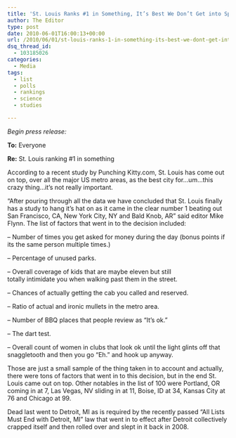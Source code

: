 ```yaml
---
title: 'St. Louis Ranks #1 in Something, It’s Best We Don’t Get into Specifics'
author: The Editor
type: post
date: 2010-06-01T16:00:13+00:00
url: /2010/06/01/st-louis-ranks-1-in-something-its-best-we-dont-get-into-specifics/
dsq_thread_id:
  - 103185026
categories:
  - Media
tags:
  - list
  - polls
  - rankings
  - science
  - studies

---
```

_[<img class="alignright size-full wp-image-4763" title="we_win_cheers" src="http://media.punchingkitty.com/wordpress/2010/05/we_win_cheers.jpeg?filter=resize&w=300" alt="" />][1]Begin press release:_

**To:** Everyone

**Re:** St. Louis ranking #1 in something

According to a recent study by Punching Kitty.com, St. Louis has come out on top, over all the major US metro areas, as the best city for&#8230;um&#8230;this crazy thing&#8230;it&#8217;s not really important.

&#8220;After pouring through all the data we have concluded that St. Louis finally has a study to hang it&#8217;s hat on as it came in the clear number 1 beating out San Francisco, CA, New York City, NY and Bald Knob, AR&#8221; said editor Mike Flynn. The list of factors that went in to the decision included:

&#8211; Number of times you get asked for money during the day (bonus points if its the same person multiple times.)

&#8211; Percentage of unused parks.

&#8211; Overall coverage of kids that are maybe eleven but still totally intimidate you when walking past them in the street.

&#8211; Chances of actually getting the cab you called and reserved.

&#8211; Ratio of actual and ironic mullets in the metro area.

&#8211; Number of BBQ places that people review as &#8220;It&#8217;s ok.&#8221;

&#8211; The dart test.

&#8211; Overall count of women in clubs that look ok until the light glints off that snaggletooth and then you go &#8220;Eh.&#8221; and hook up anyway.

Those are just a small sample of the thing taken in to account and actually, there were tons of factors that went in to this decision, but in the end St. Louis came out on top. Other notables in the list of 100 were Portland, OR coming in at 7, Las Vegas, NV sliding in at 11, Boise, ID at 34, Kansas City at 76 and Chicago at 99.

Dead last went to Detroit, MI as is required by the recently passed &#8220;All Lists Must End with Detroit, MI&#8221; law that went in to effect after Detroit collectively crapped itself and then rolled over and slept in it back in 2008.

 [1]: http://media.punchingkitty.com/wordpress/2010/05/we_win_cheers.jpeg